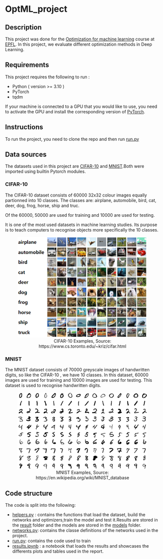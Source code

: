 # OptML_project

## Description 

This project was done for the [Optimization for machine learning](https://github.com/epfml/OptML_course) course at [EPFL](https://www.epfl.ch/fr/).
In this project, we evaluate different optimization methods in Deep Learning.

## Requirements 

This project requires the following to run :
* Python ( version >= 3.10 )
* PyTorch
* tqdm


If your machine is connected to a GPU that you would like to use, you need to activate the GPU and install the corresponding version of [PyTorch](https://pytorch.org/get-started/locally/).

## Instructions 

To run the project, you need to clone the repo and then run [run.py](/run.py)

## Data sources 

The datasets used in this project are [CIFAR-10](https://www.cs.toronto.edu/~kriz/cifar.html) and [MNIST](https://en.wikipedia.org/wiki/MNIST_database).Both were imported using builtin Pytorch modules.

### CIFAR-10 
The CIFAR-10 dataset consists of 60000 32x32 colour images equally partionned into 10 classes. The classes are: airplane, automobile, bird, cat, deer, dog, frog, horse, ship and truc.

Of the 60000, 50000 are used for training and 10000 are used for testing.

It is one of the most used datasets in machine learning studies.
Its purpose is to teach computers to recognise objects more specifically the 10 classes.
<figure align="center">
    <img src="./images/CIFAR-10.png" alt="CIFAR-10 Examples, Source: https://www.cs.toronto.edu/~kriz/cifar.html">
    <figcaption >CIFAR-10 Examples, Source: https://www.cs.toronto.edu/~kriz/cifar.html</figcaption>

</figure>

### MNIST
The MNIST dataset consists of 70000 greyscale images of handwritten digits, so like the CIFAR-10 , we have 10 classes. 
In this dataset, 60000 images are used for training and  10000 images are used for testing.
This dataset is used to recognise handwritten digits. 

<figure align="center">
    <img src="./images/MnistExamplesModified.png" alt="MNIST Examples, Source: https://en.wikipedia.org/wiki/MNIST_database">
    <figcaption >MNIST Examples, Source: https://en.wikipedia.org/wiki/MNIST_database </figcaption>
</figure>

## Code structure

The code is split into the following:
*  [helpers.py](helpers.py) : contains the functions that load the dataset, build the networks and optimizers,train the model and test it.Results are stored in the [result](/result) folder and the models are stored in the [models](/models) folder.
* [networks.py](networks.py): contains the classe definitions of the networks used in the project.
* [run.py](run.py): contains the code used to train 
* [results.ipynb](results.ipynb) : a notebook that loads the results and showcases the differents plots and tables used in the report.










